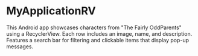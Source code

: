 # MyApplicationRV
 This Android app showcases characters from "The Fairly OddParents" using a RecyclerView. Each row includes an image, name, and description. Features a search bar for filtering and clickable items that display pop-up messages.
